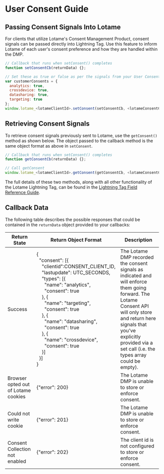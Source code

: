 # User Consent Guide

## Passing Consent Signals Into Lotame

For clients that utilize Lotame's Consent Management Product, consent signals can be passed directly into Lightning Tag. Use this feature to inform Lotame of each user's consent preference and how they are handled within the DMP.

```javascript
// Callback that runs when setConsent() completes
function setConsentCb(returnData) {};

// Set these as true or false as per the signals from your User Consent process
var customerConsents = {
  analytics: true,
  crossdevice: true,
  datasharing: true,
  targeting: true
};
window.lotame_<lotameClientId>.setConsent(setConsentCb, <lotameConsentClientId>, customerConsents);
```

## Retrieving Consent Signals

To retrieve consent signals previously sent to Lotame, use the `getConsent()` method as shown below. The object passed to the callback method is the same object format as above in `setConsent`.

```javascript
// Callback that runs when setConsent() completes
function getConsentCb(returnData) {};

// Call getConsent
window.lotame_<lotameClientId>.getConsent(getConsentCb, <lotameConsentClientId>);
```

The full details of these two methods, along with all other functionality of the Lotame Lightning Tag, can be found in the [Lightning Tag Field Reference Guide](lightning-tag/detailed-reference.md).

## Callback Data
The following table describes the possible responses that could be contained in the `returnData` object provided to your callbacks:

Return State | Return Object Format | Description
------------ | -------------------- | -----------
Success |{<br/>&nbsp;&nbsp;"consent": [{<br/>&nbsp;&nbsp;&nbsp;&nbsp;"clientid":CONSENT_CLIENT_ID,<br/>&nbsp;&nbsp;&nbsp;&nbsp;"lastupdate": UTC_SECONDS,<br/>&nbsp;&nbsp;&nbsp;&nbsp;"types": [{<br/>&nbsp;&nbsp;&nbsp;&nbsp;&nbsp;&nbsp;"name": "analytics",<br/>&nbsp;&nbsp;&nbsp;&nbsp;&nbsp;&nbsp;"consent": true<br/>&nbsp;&nbsp;&nbsp;&nbsp;}, {<br/>&nbsp;&nbsp;&nbsp;&nbsp;&nbsp;&nbsp;"name": "targeting",<br/>&nbsp;&nbsp;&nbsp;&nbsp;&nbsp;&nbsp;"consent": true<br/>&nbsp;&nbsp;&nbsp;&nbsp;}, {<br/>&nbsp;&nbsp;&nbsp;&nbsp;&nbsp;&nbsp;"name": "datasharing",<br/>&nbsp;&nbsp;&nbsp;&nbsp;&nbsp;&nbsp;"consent": true<br/>&nbsp;&nbsp;&nbsp;&nbsp;}, {<br/>&nbsp;&nbsp;&nbsp;&nbsp;&nbsp;&nbsp;"name": "crossdevice",<br/>&nbsp;&nbsp;&nbsp;&nbsp;&nbsp;&nbsp;"consent": true<br/>&nbsp;&nbsp;&nbsp;&nbsp;}]<br/>&nbsp;&nbsp;}]<br/>} | The Lotame DMP recorded the consent signals as indicated and will enforce them going forward. The Lotame Consent API will only store and return here signals that you’ve explicitly provided via a set call (i.e. the types array could be empty).
Browser opted out of Lotame cookies | {"error": 200} | The Lotame DMP is unable to store or enforce consent.
Could not write cookie | {"error": 201} | The Lotame DMP is unable to store or enforce consent.
Consent Collection not enabled | {"error": 202} | The client id is not configured to store or enforce consent.